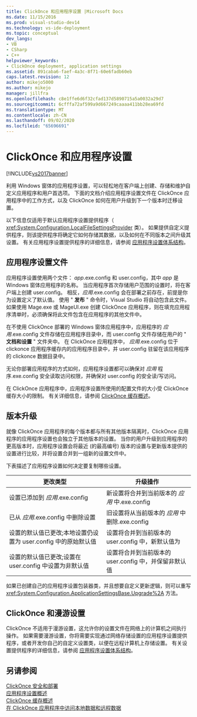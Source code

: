 ```yaml
---
title: ClickOnce 和应用程序设置 |Microsoft Docs
ms.date: 11/15/2016
ms.prod: visual-studio-dev14
ms.technology: vs-ide-deployment
ms.topic: conceptual
dev_langs:
- VB
- CSharp
- C++
helpviewer_keywords:
- ClickOnce deployment, application settings
ms.assetid: 891caba6-faef-4a3c-8f71-60e6fadb60eb
caps.latest.revision: 12
author: mikejo5000
ms.author: mikejo
manager: jillfra
ms.openlocfilehash: c8e1ffe6d6f32cfad137d5890715a5a0032a29d7
ms.sourcegitcommit: 6cfffa72af599a9d667249caaaa411bb28ea69fd
ms.translationtype: MT
ms.contentlocale: zh-CN
ms.lasthandoff: 09/02/2020
ms.locfileid: "65696691"
---
```

# <a name="clickonce-and-application-settings"></a>ClickOnce 和应用程序设置
[!INCLUDE[vs2017banner](../includes/vs2017banner.md)]

利用 Windows 窗体的应用程序设置，可以轻松地在客户端上创建、存储和维护自定义应用程序和用户首选项。 下面的文档介绍应用程序设置文件在 ClickOnce 应用程序中的工作方式，以及 ClickOnce 如何在用户升级到下一个版本时迁移设置。  
  
 以下信息仅适用于默认应用程序设置提供程序（ <xref:System.Configuration.LocalFileSettingsProvider> 类）。 如果提供自定义提供程序，则该提供程序将确定它如何存储其数据，以及如何在不同版本之间升级其设置。 有关应用程序设置提供程序的详细信息，请参阅 [应用程序设置体系结构](https://msdn.microsoft.com/library/c8eb2ad0-fac6-4ea2-9140-675a4a44d562)。  
  
## <a name="application-settings-files"></a>应用程序设置文件  
 应用程序设置使用两个文件： *app*.exe.config 和 user.config，其中 *app* 是 Windows 窗体应用程序的名称。 当应用程序首次存储用户范围的设置时，将在客户端上创建 user.config。 相反，*应用*.exe.config 会在部署之前存在，前提是你为设置定义了默认值。 使用 " **发布** " 命令时，Visual Studio 将自动包含此文件。 如果使用 Mage.exe 或 MageUI.exe 创建 ClickOnce 应用程序，则在填充应用程序清单时，必须确保将此文件包含在应用程序的其他文件中。  
  
 在不使用 ClickOnce 部署的 Windows 窗体应用程序中，应用程序的 *应用*.exe.config 文件存储在应用程序目录中，而 user.config 文件存储在用户的 " **文档和设置** " 文件夹中。 在 ClickOnce 应用程序中， *应用*.exe.config 位于 clickonce 应用程序缓存内的应用程序目录中，并 user.config 驻留在该应用程序的 clickonce 数据目录中。  
  
 无论你部署应用程序的方式如何，应用程序设置都可以确保对 *应用* 程序.exe.config 安全读取访问权限，并确保对 user.config 的安全读/写访问。  
  
 在 ClickOnce 应用程序中，应用程序设置所使用的配置文件的大小受 ClickOnce 缓存大小的限制。 有关详细信息，请参阅 [ClickOnce 缓存概述](../deployment/clickonce-cache-overview.md)。  
  
## <a name="version-upgrades"></a>版本升级  
 就像 ClickOnce 应用程序的每个版本都与所有其他版本隔离时，ClickOnce 应用程序的应用程序设置也会独立于其他版本的设置。 当你的用户升级到应用程序的更高版本时，应用程序设置会将最近 (的最高编号) 版本的设置与更新版本提供的设置进行比较，并将设置合并到一组新的设置文件中。  
  
 下表描述了应用程序设置如何决定要复制哪些设置。  
  
|更改类型|升级操作|  
|--------------------|--------------------|  
|设置已添加到 *应用*.exe.config|新设置将合并到当前版本的 *应用* 中.exe.config|  
|已从 *应用*.exe.config 中删除设置|旧设置将从当前版本的 *应用* 中删除.exe.config|  
|设置的默认值已更改;本地设置仍设置为 user.config 中的原始默认值|设置将合并到当前版本的 user.config 中，新默认值为|  
|设置的默认值已更改;设置在 user.config 中设置为非默认值|设置将合并到当前版本的 user.config 中，并保留非默认值|  
  
 如果已创建自己的应用程序设置包装器类，并且想要自定义更新逻辑，则可以重写 <xref:System.Configuration.ApplicationSettingsBase.Upgrade%2A> 方法。  
  
## <a name="clickonce-and-roaming-settings"></a>ClickOnce 和漫游设置  
 ClickOnce 不适用于漫游设置，这允许你的设置文件在网络上的计算机之间执行操作。 如果需要漫游设置，你将需要实现通过网络存储设置的应用程序设置提供程序，或者开发你自己的自定义设置类，以便在远程计算机上存储设置。 有关设置提供程序的详细信息，请参阅 [应用程序设置体系结构](https://msdn.microsoft.com/library/c8eb2ad0-fac6-4ea2-9140-675a4a44d562)。  
  
## <a name="see-also"></a>另请参阅  
 [ClickOnce 安全和部署](../deployment/clickonce-security-and-deployment.md)   
 [应用程序设置概述](https://msdn.microsoft.com/library/0dd8bca5-a6bf-4ac4-8eec-5725d08b38dc)   
 [ClickOnce 缓存概述](../deployment/clickonce-cache-overview.md)   
 [在 ClickOnce 应用程序中访问本地数据和远程数据](../deployment/accessing-local-and-remote-data-in-clickonce-applications.md)
